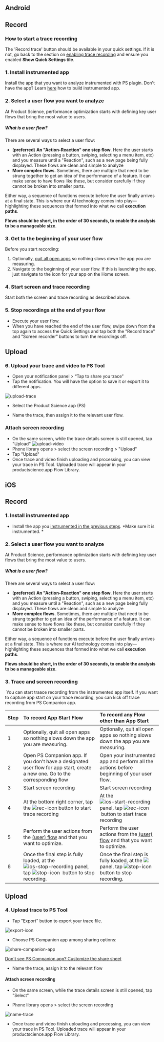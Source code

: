 Android
---------

## Record

### How to start a trace recording
The 'Record trace' button should be available in your quick settings. If it is not, go back to the section on [enabling trace recording](device-set-up.md#3-make-sure-tracing-is-enabled) and ensure you enabled __Show Quick Settings tile__.

### 1. Install instrumented app

Install the app that you want to analyze instrumented with PS plugin. Don't have the app? Learn [here](../android/gradle.md) how to build instrumented app.

### 2. Select a user flow you want to analyze

At Product Science, performance optimization starts with defining key user flows that bring the most value to users.

##### What is a user flow?

There are several ways to select a user flow:

- (**preferred**) __An "Action-Reaction" one step flow__. Here the user starts with an Action (pressing a button, swiping, selecting a menu item, etc) and you measure until a "Reaction", such as a new page being fully displayed. These flows are clean and simple to analyze
- __More complex flows__. Sometimes, there are multiple that need to be strung together to get an idea of the performance of a feature. It can make sense to have flows like these, but consider carefully if they cannot be broken into smaller parts.

Either way, a sequence of functions execute before the user finally arrives at a final state. This is where our AI technology comes into play—highlighting these sequences that formed into what we call __execution paths__.

**Flows should be short, in the order of 30 seconds, to enable the analysis to be a manageable size.**


### 3. Get to the beginning of your user flow
Before you start recording:
1. Optionally, [quit all open apps](https://support.google.com/android/answer/9079646?hl=en-IN#zippy=%2Cclose-apps) so nothing slows down the app you are measuring.
2. Navigate to the beginning of your user flow. If this is launching the app, just navigate to the icon for your app on the Home screen.

### 4. Start screen and trace recording
Start both the screen and trace recording as described above.

### 5. Stop recordings at the end of your flow
- Execute your user flow.
- When you have reached the end of the user flow, swipe down from the top again to access the Quick Settings and tap both the "Record trace" and "Screen recorder" buttons to turn the recordings off.

## Upload

### 6. Upload your trace and video to PS Tool

- Open your notification panel &gt; “Tap to share you trace”
- Tap the notification. You will have the option to save it or export it to different apps.

![upload-trace](../images/upload-trace.png)

- Select the Product Science app (PS)

- Name the trace, then assign it to the relevant user flow.

### Attach screen recording

- On the same screen, while the trace details screen is still opened, tap "Upload"
![upload-video](../images/select-video.png)
- Phone library opens &gt; select the screen recording &gt; "Upload"
- Tap "Upload"
- Once trace and video finish uploading and processing, you can view your trace in PS Tool. Uploaded trace will appear in your productscience.app Flow Library.


iOS
---------

## Record

### 1. Install instrumented app

-   Install the app you [instrumented in the previous steps](../ios/distribution.md#ios-application-distribution-instructions). *Make sure it is instrumented. *

### 2. Select a user flow you want to analyze

At Product Science, performance optimization starts with defining key user flows that bring the most value to users.

##### What is a user flow?

There are several ways to select a user flow:

- (**preferred**) __An "Action-Reaction" one step flow__. Here the user starts with an Action (pressing a button, swiping, selecting a menu item, etc) and you measure until a "Reaction", such as a new page being fully displayed. These flows are clean and simple to analyze
- __More complex flows__. Sometimes, there are multiple that need to be strung together to get an idea of the performance of a feature. It can make sense to have flows like these, but consider carefully if they cannot be broken into smaller parts.

Either way, a sequence of functions execute before the user finally arrives at a final state. This is where our AI technology comes into play—highlighting these sequences that formed into what we call __execution paths__.

**Flows should be short, in the order of 30 seconds, to enable the analysis to be a manageable size.**

### 3. Trace and screen recording
‍
You can start traace recording from the instrumented app itself. If you want to capture app start on your trace recording, you can kick off trace recording from PS Companion app. 


| Step | To record App Start Flow    | To record any Flow other than App Start|
|:-----|:----------------------------|:---------------------------------------|
| 1    | Optionally, quit all open apps so nothing slows down the app you are measuring. | Optionally, quit all open apps so nothing slows down the app you are measuring. |
| 2    | Open PS Companion app. If you don't have a designated user flow for app start, create a new one. Go to the corresponding flow | Open your instrumented app and perform all the actions before beginning of your user flow. |
| 3    | Start screen recording      | Start screen recording                 | 
| 4    | At the bottom right corner, tap the ![rec-icon](../images/rec-icon.png) button to start trace recording | At the ![ios-start-recording](../images/ios-start-recording.png) panel, tap ![rec-icon](../images/rec-icon.png) button to start trace recording |
| 5    | Perform the user actions from the [(user) flow](https://www.productscience.ai/documentation?doc=dictionary&sub=user-flow) and that you want to optimize. | Perform the user actions from the [(user) flow](https://www.productscience.ai/documentation?doc=dictionary&sub=user-flow) and that you want to optimize. |
| 6    | Once the final step is fully loaded, at the ![ios-stop-recording](../images/ios-stop-recording.png) panel, tap ![stop-icon](../images/stop-icon.png)  button to stop recording. | Once the final step is fully loaded, at the ![](../images/ios-stop-recording.png) panel, tap ![stop-icon](../images/stop-icon.png)  button to stop recording. |

## Upload

### 4. Upload trace to PS Tool

-   Tap "Export" button to export your trace file.

![export-icon](../images/export-icon.png)

-   Choose PS Companion app among sharing options:

![share-companion-app](../images/share-companion-app.png)

[Don't see PS Companion app? Customize the share sheet](device-set-up.md#3-customize-share-sheet)

-   Name the trace, assign it to the relevant flow
#### Attach screen recording
- On the same screen, while the trace details screen is still opened, tap "Select"

- Phone library opens &gt; select the screen recording

![name-trace](../images/name-trace.png)

- Once trace and video finish uploading and processing, you can view your trace in PS Tool. Uploaded trace will appear in your productscience.app Flow Library.

